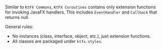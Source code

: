 Similar to `KtFX Commons`, `KtFX Coroutines` contains only extension functions
for invoking JavaFX handlers. This includes `EventHandler` and `Callback` that
returns null.

General rules:
 * No instances (class, interface, object, etc.), just extension functions.
 * All classes are packaged under `ktfx.styles`.